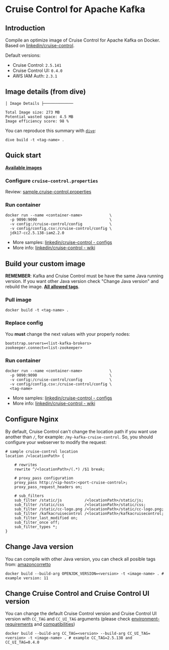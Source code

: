 # Cruise Control for Apache Kafka

## Introduction

Compile an optimize image of Cruise Control for Apache Kafka on Docker. Based on [linkedin/cruise-control](https://github.com/linkedin/cruise-control).

Default versions:

* Cruise Control: `2.5.141`
* Cruise Control UI: `0.4.0`
* AWS IAM Auth: `2.3.1`

## Image details (from dive)

```text
│ Image Details ├─────────────

Total Image size: 273 MB
Potential wasted space: 4.5 MB
Image efficiency score: 98 %
```

You can reproduce this summary with [`dive`](https://github.com/wagoodman/dive):

```command
dive build -t <tag-name> .
```

## Quick start

[**Available images**](https://hub.docker.com/r/devopsiaci/cruise-control/tags)

### Configure `cruise-control.properties`

Review: [sample.cruise-control.properties](./config/cruisecontrol.properties)

### Run container

```command
docker run --name <container-name>            \
  -p 9090:9090                                \
  -v config:/cruise-control/config            \
  -v config/config.csv:/cruise-control/config \
  jdk17-cc2.5.138-iam2.2.0
```

* More samples: [linkedin/cruise-control - configs](https://github.com/linkedin/cruise-control/tree/2.5.138/config)
* More info: [linkedin/cruise-control - wiki](https://github.com/linkedin/cruise-control/wiki/)

## Build your custom image

**REMEMBER**: Kafka and Cruise Control must be have the same Java running version. If you want other Java version check "Change Java version" and rebuild the image. [**All allowed tags**](https://hub.docker.com/r/devopsiaci/cruise-control/tags).

### Pull image

```command
docker build -t <tag-name> .
```

### Replace config

You **must** change the next values with your properly nodes:

```console
bootstrap.servers=<list-kafka-brokers>
zookeeper.connect=<list-zookeeper>
```

### Run container

```command
docker run --name <container-name>            \
  -p 9090:9090                                \
  -v config:/cruise-control/config            \
  -v config/config.csv:/cruise-control/config \
  <tag-name>
```

* More samples: [linkedin/cruise-control - configs](https://github.com/linkedin/cruise-control/tree/2.5.138/config)
* More info: [linkedin/cruise-control - wiki](https://github.com/linkedin/cruise-control/wiki/)

## Configure Nginx

By default, Cruise Control can't change the location path if you want use another than `/`, for example: `/my-kafka-cruise-control`. So, you should configure your webserver to modify the request:

```command
# sample cruise-control location
location /<locationPath> {

    # rewrites
    rewrite ^/<locationPath>/(.*) /$1 break;

    # proxy_pass configuration
    proxy_pass http://<ip-host>:<port-cruise-control>;
    proxy_pass_request_headers on;

    # sub_filters
    sub_filter /static/js          /<locationPath>/static/js;
    sub_filter /static/css         /<locationPath>/static/css;
    sub_filter /static/cc-logo.png /<locationPath>/static/cc-logo.png;
    sub_filter /kafkacruisecontrol /<locationPath>/kafkacruisecontrol;
    sub_filter_last_modified on;
    sub_filter_once off;
    sub_filter_types *;
}
```

## Change Java version

You can compile with other Java version, you can check all posible tags from: [amazoncorretto](https://hub.docker.com/_/amazoncorretto/tags)

```command
docker build --build-arg OPENJDK_VERSION=<version> -t <image-name> . # example version: 11
```

## Change Cruise Control and Cruise Control UI version

You can change the default Cruise Control version and Cruise Control UI version with `CC_TAG` and `CC_UI_TAG` arguments (please check [environment-requirements](https://github.com/linkedin/cruise-control#environment-requirements) and [compatibilities](https://github.com/linkedin/cruise-control#known-compatibility-issues))

```command
docker build --build-arg CC_TAG=<version> --build-arg CC_UI_TAG=<version> -t <image-name> . # example CC_TAG=2.5.138 and CC_UI_TAG=0.4.0
```
